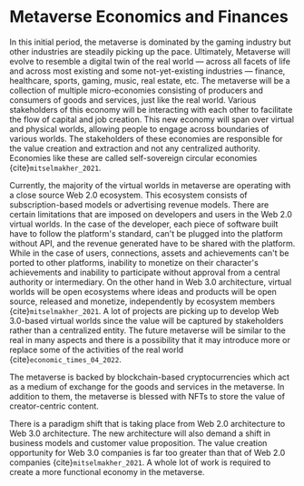 # Metaverse Economics and Finances

In this initial period, the metaverse is dominated by the gaming industry but other industries are steadily picking up the pace. Ultimately, Metaverse will evolve to resemble a digital twin of the real world — across all facets of life and across most existing and some not-yet-existing industries — finance, healthcare, sports, gaming, music, real estate, etc. The metaverse will be a collection of multiple micro-economies consisting of producers and consumers of goods and services, just like the real world. Various stakeholders of this economy will be interacting with each other to facilitate the flow of capital and job creation. This new economy will span over virtual and physical worlds, allowing people to engage across boundaries of various worlds. The stakeholders of these economies are responsible for the value creation and extraction and not any centralized authority. Economies like these are called self-sovereign circular economies {cite}`mitselmakher_2021`.

Currently, the majority of the virtual worlds in metaverse are operating with a close source Web 2.0 ecosystem. This ecosystem consists of subscription-based models or advertising revenue models. There are certain limitations that are imposed on developers and users in the Web 2.0 virtual worlds. In the case of the developer, each piece of software built have to follow the platform's standard, can't be plugged into the platform without API, and the revenue generated have to be shared with the platform. While in the case of users, connections, assets and achievements can't be ported to other platforms, inability to monetize on their character's achievements and inability to participate without approval from a central authority or intermediary. On the other hand in Web 3.0 architecture, virtual worlds will be open ecosystems where ideas and products will be open source, released and monetize, independently by ecosystem members {cite}`mitselmakher_2021`. A lot of projects are picking up to develop Web 3.0-based virtual worlds since the value will be captured by stakeholders rather than a centralized entity. The future metaverse will be similar to the real in many aspects and there is a possibility that it may introduce more or replace some of the activities of the real world {cite}`economic_times_04_2022`. 

The metaverse is backed by blockchain-based cryptocurrencies which act as a medium of exchange for the goods and services in the metaverse. In addition to them, the metaverse is blessed with NFTs to store the value of creator-centric content. 

There is a paradigm shift that is taking place from Web 2.0 architecture to Web 3.0 architecture. The new architecture will also demand a shift in business models and customer value proposition. The value creation opportunity for Web 3.0 companies is far too greater than that of Web 2.0 companies {cite}`mitselmakher_2021`. A whole lot of work is required to create a more functional economy in the metaverse.